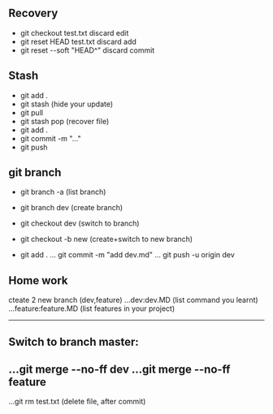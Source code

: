 ﻿## Recovery
* git checkout test.txt discard edit
* git reset HEAD test.txt discard add
* git reset --soft "HEAD^" discard commit
## Stash
* git add .
* git stash (hide your update)
* git pull
* git stash pop (recover file)
* git add .
* git commit -m "..."
* git push

## git branch
* git branch -a (list branch)
* git branch dev (create branch)
* git checkout dev (switch to branch)

* git checkout -b new (create+switch to new branch)

* git add .
... git commit -m "add dev.md"
... git push -u origin dev


## Home work
cteate 2 new branch (dev,feature)
...dev:dev.MD (list command you learnt)
...feature:feature.MD (list features in your project)

----
## Switch to branch master:
...git merge --no-ff dev
...git merge --no-ff feature
----
...git rm test.txt (delete file, after commit)